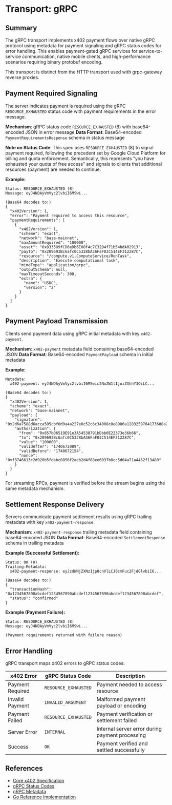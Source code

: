# Transport: gRPC

## Summary

The gRPC transport implements x402 payment flows over native gRPC protocol using metadata for payment signaling and gRPC status codes for error handling. This enables payment-gated gRPC services for service-to-service communication, native mobile clients, and high-performance scenarios requiring binary protobuf encoding.

This transport is distinct from the HTTP transport used with grpc-gateway reverse proxies.

## Payment Required Signaling

The server indicates payment is required using the gRPC `RESOURCE_EXHAUSTED` status code with payment requirements in the error message.

**Mechanism**: gRPC status code `RESOURCE_EXHAUSTED` (8) with base64-encoded JSON in error message
**Data Format**: Base64-encoded `PaymentRequirementsResponse` schema in status message

**Note on Status Code**: This spec uses `RESOURCE_EXHAUSTED` (8) to signal payment required, following the precedent set by Google Cloud Platform for billing and quota enforcement. Semantically, this represents "you have exhausted your quota of free access" and signals to clients that additional resources (payment) are needed to continue.

**Example:**

```
Status: RESOURCE_EXHAUSTED (8)
Message: eyJ4NDAyVmVyc2lvbiI6MSwi...

(Base64 decodes to:)
{
  "x402Version": 1,
  "error": "Payment required to access this resource",
  "paymentRequirements": [
    {
      "x402Version": 1,
      "scheme": "exact",
      "network": "base-mainnet",
      "maxAmountRequired": "100000",
      "asset": "0x833589fCD6eDb6E08f4c7C32D4f71b54bdA02913",
      "payTo": "0x209693Bc6afc0C5328bA36FaF03C514EF312287C",
      "resource": "/compute.v1.ComputeService/RunTask",
      "description": "Execute computational task",
      "mimeType": "application/grpc",
      "outputSchema": null,
      "maxTimeoutSeconds": 300,
      "extra": {
        "name": "USDC",
        "version": "2"
      }
    }
  ]
}
```

## Payment Payload Transmission

Clients send payment data using gRPC initial metadata with key `x402-payment`.

**Mechanism**: `x402-payment` metadata field containing base64-encoded JSON
**Data Format**: Base64-encoded `PaymentPayload` schema in initial metadata

**Example:**

```
Metadata:
  x402-payment: eyJ4NDAyVmVyc2lvbiI6MSwic2NoZW1lIjoiZXhhY3QiLC...

(Base64 decodes to:)
{
  "x402Version": 1,
  "scheme": "exact",
  "network": "base-mainnet",
  "payload": {
    "signature": "0x2d6a7588d6acca505cbf0d9a4a227e0c52c6c34008c8e8986a1283259764173608a2ce6496642e377d6da8dbbf5836e9bd15092f9ecab05ded3d6293af148b571c",
    "authorization": {
      "from": "0x857b06519E91e3A54538791bDbb0E22373e36b66",
      "to": "0x209693Bc6afc0C5328bA36FaF03C514EF312287C",
      "value": "100000",
      "validAfter": "1740672089",
      "validBefore": "1740672154",
      "nonce": "0xf3746613c2d920b5fdabc0856f2aeb2d4f88ee6037b8cc5d04a71a4462f13480"
    }
  }
}
```

For streaming RPCs, payment is verified before the stream begins using the same metadata mechanism.

## Settlement Response Delivery

Servers communicate payment settlement results using gRPC trailing metadata with key `x402-payment-response`.

**Mechanism**: `x402-payment-response` trailing metadata field containing base64-encoded JSON
**Data Format**: Base64-encoded `SettlementResponse` schema in trailing metadata

**Example (Successful Settlement):**

```
Status: OK (0)
Trailing-Metadata:
  x402-payment-response: eyJzdWNjZXNzIjp0cnVlLCJ0cmFuc2FjdGlvbiI6...

(Base64 decodes to:)
{
  "transactionHash": "0x1234567890abcdef1234567890abcdef1234567890abcdef1234567890abcdef",
  "status": "confirmed"
}
```

**Example (Payment Failure):**

```
Status: RESOURCE_EXHAUSTED (8)
Message: eyJ4NDAyVmVyc2lvbiI6MSwi...

(Payment requirements returned with failure reason)
```

## Error Handling

gRPC transport maps x402 errors to gRPC status codes:

| x402 Error       | gRPC Status Code     | Description                                     |
| ---------------- | -------------------- | ----------------------------------------------- |
| Payment Required | `RESOURCE_EXHAUSTED` | Payment needed to access resource               |
| Invalid Payment  | `INVALID_ARGUMENT`   | Malformed payment payload or encoding           |
| Payment Failed   | `RESOURCE_EXHAUSTED` | Payment verification or settlement failed       |
| Server Error     | `INTERNAL`           | Internal server error during payment processing |
| Success          | `OK`                 | Payment verified and settled successfully       |

## References

- [Core x402 Specification](../x402-specification.md)
- [gRPC Status Codes](https://grpc.io/docs/guides/status-codes/)
- [gRPC Metadata](https://grpc.io/docs/guides/metadata/)
- [Go Reference Implementation](https://github.com/becomeliminal/grpc-gateway-x402/tree/main/grpc)

